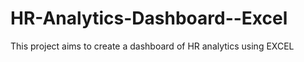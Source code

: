 # HR-Analytics-Dashboard--Excel
This project aims to create a dashboard of HR analytics using EXCEL
